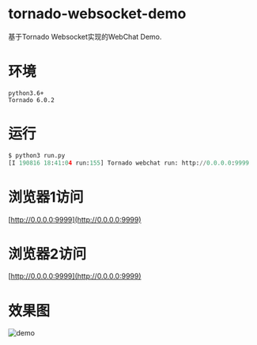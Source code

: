 # tornado-websocket-demo
基于Tornado Websocket实现的WebChat Demo.

# 环境
```
python3.6+
Tornado 6.0.2
```

# 运行
```python
$ python3 run.py
[I 190816 18:41:04 run:155] Tornado webchat run: http://0.0.0.0:9999

```

# 浏览器1访问
[http://0.0.0.0:9999](http://0.0.0.0:9999)

# 浏览器2访问
[http://0.0.0.0:9999](http://0.0.0.0:9999)

# 效果图
![demo](http://qiniucdn.timilong.com/WechatIMG7.png)
